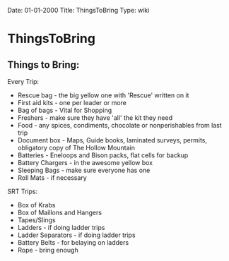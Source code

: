 Date: 01-01-2000
Title: ThingsToBring
Type: wiki

ThingsToBring
=============





Things to Bring:
----------------

Every Trip:

-   Rescue bag - the big yellow one with 'Rescue' written on it
-   First aid kits - one per leader or more
-   Bag of bags - Vital for Shopping
-   Freshers - make sure they have 'all' the kit they need
-   Food - any spices, condiments, chocolate or nonperishables from last
    trip
-   Document box - Maps, Guide books, laminated surveys, permits,
    obligatory copy of The Hollow Mountain
-   Batteries - Eneloops and Bison packs, flat cells for backup
-   Battery Chargers - in the awesome yellow box
-   Sleeping Bags - make sure everyone has one
-   Roll Mats - if necessary

SRT Trips:

-   Box of Krabs
-   Box of Maillons and Hangers
-   Tapes/Slings
-   Ladders - if doing ladder trips
-   Ladder Separators - if doing ladder trips
-   Battery Belts - for belaying on ladders
-   Rope - bring enough
